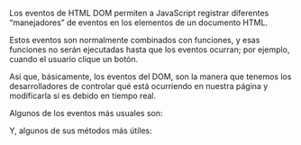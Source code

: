 
Los eventos de  HTML DOM permiten a JavaScript registrar diferentes “manejadores” de eventos en los elementos de un documento HTML. 

Estos eventos son normalmente combinados con funciones, y esas funciones no serán ejecutadas hasta que los eventos ocurran; por ejemplo, cuando el usuario clique un botón.

Así que, básicamente, los eventos del DOM, son la manera que tenemos los desarrolladores de controlar qué está ocurriendo en nuestra página y modificarla si es debido en tiempo real.

Algunos de los eventos más usuales son:

Y, algunos de sus métodos más útiles:
